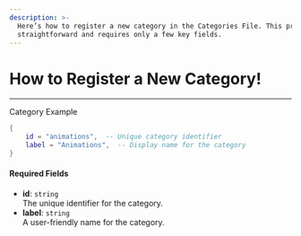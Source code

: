 ```yaml
---
description: >-
  Here’s how to register a new category in the Categories File. This process is
  straightforward and requires only a few key fields.
---
```


# How to Register a New Category!

***

Category Example

```lua
{
    id = "animations",  -- Unique category identifier
    label = "Animations",  -- Display name for the category
}
```

#### Required Fields

* **id**: `string`\
  The unique identifier for the category.
* **label**: `string`\
  A user-friendly name for the category.

